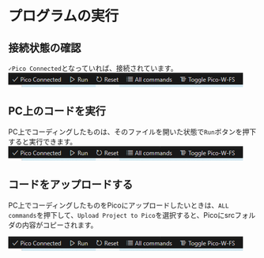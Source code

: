 # プログラムの実行

## 接続状態の確認
`✓Pico Connected`となっていれば、接続されています。
![micropico拡張機能](./img/micropico.png)

## PC上のコードを実行

PC上でコーディングしたものは、そのファイルを開いた状態で`Run`ボタンを押下すると実行できます。
![micropico拡張機能](./img/micropico.png)

## コードをアップロードする

PC上でコーディングしたものをPicoにアップロードしたいときは、`ALL commands`を押下して、`Upload Project to Pico`を選択すると、Picoにsrcフォルダの内容がコピーされます。

![micropico拡張機能](./img/micropico.png)